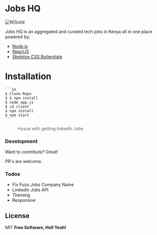 # Jobs HQ

![N|Solid](https://lh3.googleusercontent.com/JZn0FqNeJUguKA9c8uYe0C6geG5brDXGABW980C-4-O-Bdg8yphd7a_CM5f99ifIHRpfQWgD38ttCwRmx4c8=w1600-h804-rw)

Jobs HQ is an aggregated and curated tech jobs in Kenya all in one place powered by;

  - [Node.js](https://nodejs.org/en/)
  - [ReactJS](https://reactjs.org)
  - [Skeleton CSS Boilerplate](http://getskeleton.com/)

# Installation

    ```sh
    $ Clone Repo
    $ $ npm install
    $ node app.js
    $ cd client
    $ npm install
    $ npm start
    ```

 
> *Issue with getting linkedIn Jobs 


### Development

Want to contribute? Great!

PR's are welcome.

### Todos

 - Fix Fuzu Jobs Company Name
 - LinkedIn Jobs API
 - Theming
 - Responsive

License
----
MIT
**Free Software, Hell Yeah!**


